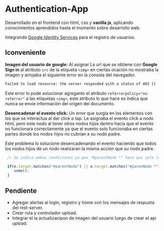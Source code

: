# Authentication-App

Desarrollado en el frontend con html, css y **vanilla js**, aplicando conocimientos aprendidos hasta el momento sobre desarrollo web.

Integrando [Google Identity Services](https://developers.google.com/identity) para el registro de usuarios.

## Iconveniente

**Imagen del usuario de google:** Al asignar La url que se obtiene con **Google Sign in** al atributo ``src`` de la etiqueta ``<img>`` en ciertas ocación no mostraba la imagen y arrojaba el siguiente error en la consola del navegador.

```sh
Failed to load resource: the server responded with a status of 403 ()
```
Este error lo pude solucionar agreganto el atributo ``referrerpolicy="no-referrer"`` a las etiquetas ``<img>``, este atributo lo que hace es indica que nunca se envie información del origen del documento.

**Desencadenar el evento click:** Un error que surgía en los elementos con los que se interactua al dar click o tap. Le asignaba el evento click a nodo html, pero este nodo al tener otros nodos hijos dentro hacia que el evento no funcionara correctamente  ya que el evento solo funcionaba en ciertas partes donde los nodos hijos no cubrian a su nodo padre.

Este problema lo solucione desencadenando el evento haciendo que todos los nodos hijos de un nodo realizaran la misma acción que su nodo padre.
```js
 // Se indica ambas condiciones ya que "#parentNode *" hace que solo los nodos hijos ejecuten la funcion some()

 if(e.target.matches("#parentNode") || e.target.matches("#parenNode *")){
    some();
 }
```


## Pendiente
- Agregar alertas al login, registro y home con los mensajes de respusta del rest-server.
- Crear ruta y controlador upload.
- Integrar el la actualizacipon de imagen del usuario luego de crear el api upload.
